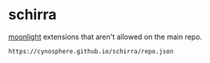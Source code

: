 # schirra
[moonlight](https://moonlight-mod.github.io) extensions that aren't allowed on the main repo.

```
https://cynosphere.github.io/schirra/repo.json
```
